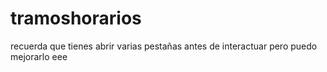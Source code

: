 # tramoshorarios

recuerda que tienes abrir varias pestañas antes de interactuar
pero puedo mejorarlo eee
